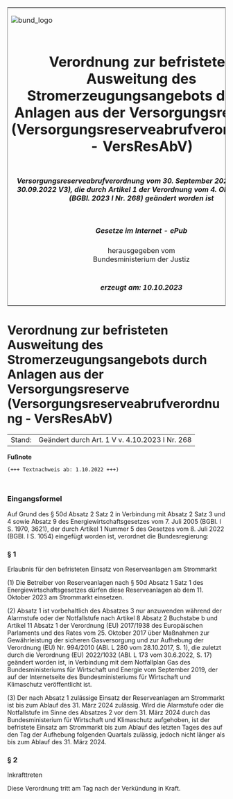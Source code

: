 <span id="DECKBLATT.html"></span>

<table border="0" frame="border" width="100%">

<tr valign="top">

<td align="left">

![bund\_logo](BfJ_2021_Web_de_de.gif)

</td>

<td align="right">

 

</td>

</tr>

<tr align="center" valign="middle">

<td colspan="2">

# Verordnung zur befristeten Ausweitung des Stromerzeugungsangebots durch Anlagen aus der Versorgungsreserve (Versorgungsreserveabrufverordnung - VersResAbV)

</td>

</tr>

<tr align="center" valign="middle">

<td colspan="2">

##### Versorgungsreserveabrufverordnung vom 30. September 2022 (BAnz AT 30.09.2022 V3), die durch Artikel 1 der Verordnung vom 4. Oktober 2023 (BGBl. 2023 I Nr. 268) geändert worden ist

</td>

</tr>

<tr align="center" valign="middle">

<td colspan="2">

  
  

##### Gesetze im Internet - ePub  
  
herausgegeben vom  
Bundesministerium der Justiz

</td>

</tr>

<tr align="center" valign="bottom">

<td colspan="2">

  
  

##### erzeugt am: 10.10.2023

</td>

</tr>

</table>

<span id="BJNR627320022.html"></span>

# Verordnung zur befristeten Ausweitung des Stromerzeugungsangebots durch Anlagen aus der Versorgungsreserve (Versorgungsreserveabrufverordnung - VersResAbV)

<div>

<div class="jnhtml">

|        |                                                |
| ------ | ---------------------------------------------- |
| Stand: | Geändert durch Art. 1 V v. 4.10.2023 I Nr. 268 |

</div>

</div>

<div>

  
**Fußnote**

<div class="jnhtml">

<div>

<div class="jurAbsatz">

  

``` 
(+++ Textnachweis ab: 1.10.2022 +++)

 
```

</div>

</div>

</div>

</div>

<span id="BJNR627320022BJNE000100000.html"></span>

### Eingangsformel  

<div>

<div class="jnhtml">

<div>

<div class="jurAbsatz">

Auf Grund des § 50d Absatz 2 Satz 2 in Verbindung mit Absatz 2 Satz 3
und 4 sowie Absatz 9 des Energiewirtschaftsgesetzes vom 7. Juli 2005
(BGBl. I S. 1970, 3621), der durch Artikel 1 Nummer 5 des Gesetzes vom
8. Juli 2022 (BGBl. I S. 1054) eingefügt worden ist, verordnet die
Bundesregierung:

</div>

</div>

</div>

</div>

<span id="BJNR627320022BJNE000201377.html"></span>

### § 1  
Erlaubnis für den befristeten Einsatz von Reserveanlagen am Strommarkt

<div>

<div class="jnhtml">

<div>

<div class="jurAbsatz">

(1) Die Betreiber von Reserveanlagen nach § 50d Absatz 1 Satz 1 des
Energiewirtschaftsgesetzes dürfen diese Reserveanlagen ab dem 11.
Oktober 2023 am Strommarkt einsetzen.

</div>

<div class="jurAbsatz">

(2) Absatz 1 ist vorbehaltlich des Absatzes 3 nur anzuwenden während der
Alarmstufe oder der Notfallstufe nach Artikel 8 Absatz 2 Buchstabe b und
Artikel 11 Absatz 1 der Verordnung (EU) 2017/1938 des Europäischen
Parlaments und des Rates vom 25. Oktober 2017 über Maßnahmen zur
Gewährleistung der sicheren Gasversorgung und zur Aufhebung der
Verordnung (EU) Nr. 994/2010 (ABl. L 280 vom 28.10.2017, S. 1), die
zuletzt durch die Verordnung (EU) 2022/1032 (ABl. L 173 vom 30.6.2022,
S. 17) geändert worden ist, in Verbindung mit dem Notfallplan Gas des
Bundesministeriums für Wirtschaft und Energie vom September 2019, der
auf der Internetseite des Bundesministeriums für Wirtschaft und
Klimaschutz veröffentlicht ist.

</div>

<div class="jurAbsatz">

(3) Der nach Absatz 1 zulässige Einsatz der Reserveanlagen am Strommarkt
ist bis zum Ablauf des 31. März 2024 zulässig. Wird die Alarmstufe oder
die Notfallstufe im Sinne des Absatzes 2 vor dem 31. März 2024 durch das
Bundesministerium für Wirtschaft und Klimaschutz aufgehoben, ist der
befristete Einsatz am Strommarkt bis zum Ablauf des letzten Tages des
auf den Tag der Aufhebung folgenden Quartals zulässig, jedoch nicht
länger als bis zum Ablauf des 31. März 2024.

</div>

</div>

</div>

</div>

<span id="BJNR627320022BJNE000300000.html"></span>

### § 2  
Inkrafttreten

<div>

<div class="jnhtml">

<div>

<div class="jurAbsatz">

Diese Verordnung tritt am Tag nach der Verkündung in Kraft.

</div>

</div>

</div>

</div>
